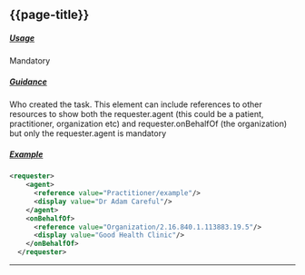 ## {{page-title}}

<h5><ins>Usage</ins></h5>

<span class="mro-circle mandatory" title="Mandatory"></span> Mandatory


<h5><ins>Guidance</ins></h5>

Who created the task. This element can include references to other resources to show both the requester.agent (this could be a patient, practitioner, organization etc) and requester.onBehalfOf (the organization) but only the requester.agent is mandatory

<h5><ins>Example</ins></h5>

```xml
<requester> 
    <agent> 
      <reference value="Practitioner/example"/> 
      <display value="Dr Adam Careful"/> 
    </agent> 
    <onBehalfOf> 
      <reference value="Organization/2.16.840.1.113883.19.5"/> 
      <display value="Good Health Clinic"/>
    </onBehalfOf> 
  </requester> 
```

---